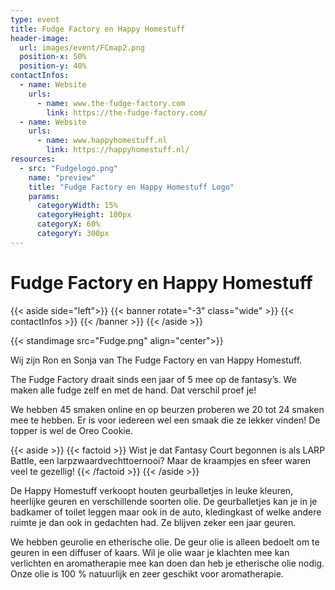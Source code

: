 ```yaml
---
type: event
title: Fudge Factory en Happy Homestuff
header-image:
  url: images/event/FCmap2.png
  position-x: 50%
  position-y: 40%
contactInfos:
  - name: Website
    urls:
      - name: www.the-fudge-factory.com
        link: https://the-fudge-factory.com/
  - name: Website
    urls:
      - name: www.happyhomestuff.nl
        link: https://happyhomestuff.nl/
resources:
  - src: "Fudgelogo.png"
    name: "preview"
    title: "Fudge Factory en Happy Homestuff Logo"
    params:
      categoryWidth: 15%
      categoryHeight: 100px
      categoryX: 60%
      categoryY: 300px
---
```


# Fudge Factory en Happy Homestuff
{{< aside side="left">}}
  {{< banner rotate="-3" class="wide" >}}
      {{< contactInfos >}}
  {{< /banner >}}
{{< /aside >}}

{{< standimage src="Fudge.png" align="center">}}

Wij zijn Ron en Sonja van The Fudge Factory en van Happy Homestuff.

The Fudge Factory draait sinds een jaar of 5 mee op de fantasy’s. We maken alle fudge zelf en met de hand. Dat verschil proef je!

We hebben 45 smaken online en op beurzen proberen we 20 tot 24 smaken mee te hebben. Er is voor iedereen wel een smaak die ze lekker vinden! De topper is wel de Oreo Cookie.

{{< aside >}}
    {{< factoid >}}
        Wist je dat Fantasy Court begonnen is als LARP Battle, een larpzwaardvechttoernooi? Maar de kraampjes en sfeer waren veel te gezellig!
    {{< /factoid >}}
{{< /aside >}}

De Happy Homestuff verkoopt houten geurballetjes in leuke kleuren, heerlijke geuren en verschillende soorten olie. De geurballetjes kan je in je badkamer of toilet leggen maar ook in de auto, kledingkast of welke andere ruimte je dan ook in gedachten had. Ze blijven zeker een jaar geuren.

We hebben geurolie en etherische olie. De geur olie is alleen bedoelt om te geuren in een diffuser of kaars. Wil je olie waar je klachten mee kan verlichten en aromatherapie mee kan doen dan heb je etherische olie nodig. Onze olie is 100 % natuurlijk en zeer geschikt voor aromatherapie.
